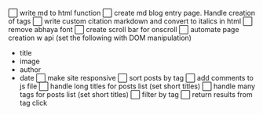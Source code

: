 ⬜ write md to html function
⬜ create md blog entry page. Handle creation of tags
⬜ write custom citation markdown and convert to italics in html
⬜ remove abhaya font
⬜ create scroll bar for onscroll
⬜ automate page creation w api (set the following with DOM manipulation)
- title
- image
- author
- date
⬜ make site responsive
⬜ sort posts by tag
⬜ add comments to js file
⬜ handle long titles for posts list (set short titles)
⬜ handle many tags for posts list (set short titles)
⬜ filter by tag
⬜ return results from tag click